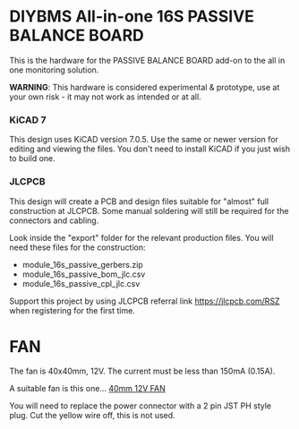 # DIYBMS All-in-one 16S PASSIVE BALANCE BOARD

This is the hardware for the PASSIVE BALANCE BOARD add-on to the all in one monitoring solution.

**WARNING**: This hardware is considered experimental & prototype, use at your own risk - it may not work as intended or at all.

### KiCAD 7
This design uses KiCAD version 7.0.5.  Use the same or newer version for editing and viewing the files.  You don't need to install KiCAD if you just wish to build one.

### JLCPCB
This design will create a PCB and design files suitable for "almost" full construction at JLCPCB.  Some manual soldering will still be required for the connectors and cabling.

Look inside the "export" folder for the relevant production files.  You will need these files for the construction:

* module_16s_passive_gerbers.zip
* module_16s_passive_bom_jlc.csv
* module_16s_passive_cpl_jlc.csv

Support this project by using JLCPCB referral link
https://jlcpcb.com/RSZ
when registering for the first time.

# FAN

The fan is 40x40mm, 12V.  The current must be less than 150mA (0.15A).

A suitable fan is this one... 
[40mm 12V FAN](https://www.kenable.co.uk/en/peripherals/fans-cooling-devices/case-fans-other/7063-pc-case-cooling-fan-40mm-x-40mm-x-10mm-12v-012a-sleeve-bearing-10cm-007063-5055383470631.html)

You will need to replace the power connector with a 2 pin JST PH style plug.  Cut the yellow wire off, this is not used.
